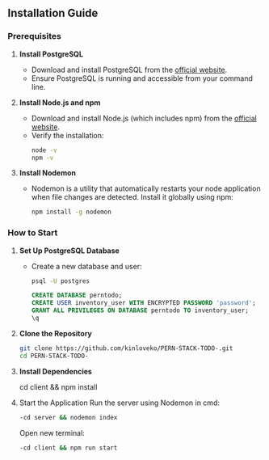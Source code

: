 ## Installation Guide

### Prerequisites

1. **Install PostgreSQL**
   - Download and install PostgreSQL from the [official website](https://www.postgresql.org/download/).
   - Ensure PostgreSQL is running and accessible from your command line.

2. **Install Node.js and npm**
   - Download and install Node.js (which includes npm) from the [official website](https://nodejs.org/).
   - Verify the installation:
     ```sh
     node -v
     npm -v
     ```

3. **Install Nodemon**
   - Nodemon is a utility that automatically restarts your node application when file changes are detected. Install it globally using npm:
     ```sh
     npm install -g nodemon
     ```

### How to Start

1. **Set Up PostgreSQL Database**
   - Create a new database and user:
     ```sh
     psql -U postgres
     ```
     ```sql
     CREATE DATABASE perntodo;
     CREATE USER inventory_user WITH ENCRYPTED PASSWORD 'password';
     GRANT ALL PRIVILEGES ON DATABASE perntodo TO inventory_user;
     \q
     ```

2. **Clone the Repository**
   ```sh
   git clone https://github.com/kinloveko/PERN-STACK-TODO-.git
   cd PERN-STACK-TODO-

3. **Install Dependencies**

   cd client && npm install

5. Start the Application
   Run the server using Nodemon in cmd:
    ```sh
   -cd server && nodemon index
    ```
   Open new terminal:
    ```sh
   -cd client && npm run start
    ```

